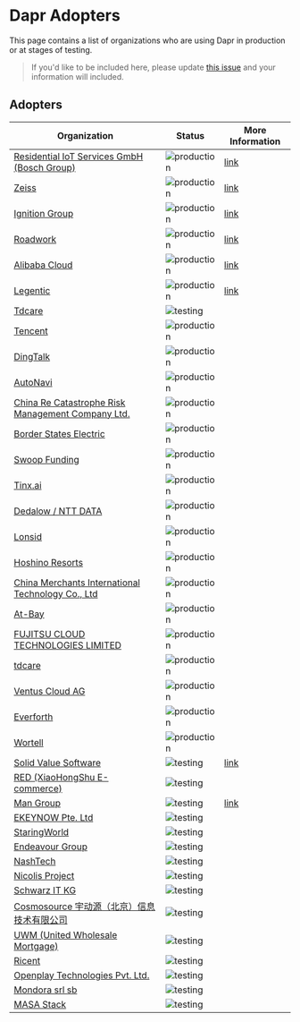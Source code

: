 # Dapr Adopters

This page contains a list of organizations who are using Dapr in production or at stages of testing.

>If you'd like to be included here, please update [this issue](https://github.com/dapr/dapr/issues/3169) and your information will included. 

## Adopters

| Organization | Status | More Information
| ------------ | ---------| ---------------|
| [Residential IoT Services GmbH (Bosch Group)](https://www.home-connect-plus.com/global/en/) |  ![production](https://img.shields.io/badge/-production-blue?style=flat) | [link](https://customers.microsoft.com/en-us/story/1435725395247777374-bosch-builds-smart-homes-using-dapr-azure)|
| [Zeiss](https://www.zeiss.com/) |  ![production](https://img.shields.io/badge/-production-blue?style=flat) | [link](https://customers.microsoft.com/en-us/story/1336089737047375040-zeiss-accelerates-cloud-first-development-on-azure-and-streamlines-order-processing)|
| [Ignition Group](https://www.ignitiongroup.co.za/) | ![production](https://img.shields.io/badge/-production-blue?style=flat) | [link](https://customers.microsoft.com/en-us/story/1335733425802443016-ignition-group-speeds-development-and-payment-processing-using-dapr-and-azure)|
| [Roadwork](https://roadwork.io/) | ![production](https://img.shields.io/badge/-production-blue?style=flat) |[link](https://blog.dapr.io/posts/2021/02/09/running-dapr-in-production-at-roadwork/)|
| [Alibaba Cloud](https://us.alibabacloud.com/en) | ![production](https://img.shields.io/badge/-production-blue?style=flat)  | [link](https://blog.dapr.io/posts/2021/03/19/how-alibaba-is-using-dapr/)|
| [Legentic](https://legentic.com/) | ![production](https://img.shields.io/badge/-production-blue?style=flat)  | [link](https://www.youtube.com/watch?v=Mn0vjMMktGA&list=PLcip_LgkYwzsScB3DsMu1BLdcxys-OaFi&index=7&ab_channel=Dapr)|
| [Tdcare](http://www.tdcare.cn/) | ![testing](https://img.shields.io/badge/-production-blue?style=flat) |
| [Tencent](https://www.tencent.com) | ![production](https://img.shields.io/badge/-production-blue?style=flat) |
| [DingTalk](https://www.dingtalk.com) | ![production](https://img.shields.io/badge/-production-blue?style=flat) |
| [AutoNavi](https://mobile.amap.com/) | ![production](https://img.shields.io/badge/-production-blue?style=flat) |
| [China Re Catastrophe Risk Management Company Ltd.](https://www.chinarecrm.com.cn/zhzjz/622292/index.html/) | ![production](https://img.shields.io/badge/-production-blue?style=flat) |
| [Border States Electric](https://borderstates.com/) | ![production](https://img.shields.io/badge/-production-blue?style=flat) |
| [Swoop Funding](https://www.swoopfunding.com/) | ![production](https://img.shields.io/badge/-production-blue?style=flat) |
| [Tinx.ai](https://tinx.ai/) | ![production](https://img.shields.io/badge/-production-blue?style=flat) |
| [Dedalow / NTT DATA](https://dedalow.com/) | ![production](https://img.shields.io/badge/-production-blue?style=flat) |
| [Lonsid](https://www.lonsid.cn/) | ![production](https://img.shields.io/badge/-production-blue?style=flat) |
| [Hoshino Resorts](https://www.hoshinoresorts.com/) | ![production](https://img.shields.io/badge/-production-blue?style=flat) |
| [China Merchants International Technology Co., Ltd](https://www.cmit1872.com/) | ![production](https://img.shields.io/badge/-production-blue?style=flat) |
| [At-Bay](https://www.at-bay.com/) | ![production](https://img.shields.io/badge/-production-blue?style=flat) |
| [FUJITSU CLOUD TECHNOLOGIES LIMITED](https://fjct.fujitsu.com/) | ![production](https://img.shields.io/badge/-production-blue?style=flat) |
| [tdcare](http://www.tdcare.cn/) | ![production](https://img.shields.io/badge/-production-blue?style=flat) |
| [Ventus Cloud AG](https://ventuscloud.eu) | ![production](https://img.shields.io/badge/-production-blue?style=flat) |
| [Everforth](https://everforth.co.jp/) | ![production](https://img.shields.io/badge/-production-blue?style=flat) |
| [Wortell](https://www.wortell.nl) | ![production](https://img.shields.io/badge/-production-blue?style=flat) |
| [Solid Value Software](https://dotnetsilverlightprism.wordpress.com/2021/05/03/discover-dapr-the-dapr-mesh-and-a-net-code-sample/) | ![testing](https://img.shields.io/badge/development%20&%20testing-green?style=flat) | [link](https://dotnetsilverlightprism.wordpress.com/2021/05/03/discover-dapr-the-dapr-mesh-and-a-net-code-sample/) |
| [RED (XiaoHongShu E-commerce)](https://www.xiaohongshu.com/protocols/about?language=en-US) | ![testing](https://img.shields.io/badge/-development%20&%20testing-green?style=flat) |
| [Man Group](https://www.man.com/) | ![testing](https://img.shields.io/badge/-development%20&%20testing-green?style=flat) | [link](https://www.youtube.com/watch?v=hEKlsyRFtzI&list=PLcip_LgkYwzsScB3DsMu1BLdcxys-OaFi&index=4&t=12s&ab_channel=Dapr)|
| [EKEYNOW Pte. Ltd](https://www.ekeynow.com/) | ![testing](https://img.shields.io/badge/-development%20&%20testing-green?style=flat) |
| [StaringWorld](http://www.staringworld.com/) | ![testing](https://img.shields.io/badge/-development%20&%20testing-green?style=flat) |
| [Endeavour Group](https://endeavourgroup.com.au/) | ![testing](https://img.shields.io/badge/-development%20&%20testing-green?style=flat) |
| [NashTech](https://nashtechglobal.com/) | ![testing](https://img.shields.io/badge/-development%20&%20testing-green?style=flat) |
| [Nicolis Project](https://www.nicolisproject.com/) | ![testing](https://img.shields.io/badge/-development%20&%20testing-green?style=flat) |
| [Schwarz IT KG](https://it.schwarz) | ![testing](https://img.shields.io/badge/-development%20&%20testing-green?style=flat) |
| [Cosmosource 宇动源（北京）信息技术有限公司](http://cosmosource.com/) | ![testing](https://img.shields.io/badge/-development%20&%20testing-green?style=flat) |
| [UWM (United Wholesale Mortgage)](https://www.uwm.com/) | ![testing](https://img.shields.io/badge/-development%20&%20testing-green?style=flat) |
| [Ricent](http://www.ricent.com/) | ![testing](https://img.shields.io/badge/-development%20&%20testing-green?style=flat) |
| [Openplay Technologies Pvt. Ltd.](https://www.openplaytech.com/) | ![testing](https://img.shields.io/badge/-development%20&%20testing-green?style=flat) |
| [Mondora srl sb](https://mondora.com/) | ![testing](https://img.shields.io/badge/-development%20&%20testing-green?style=flat) |
| [MASA Stack](https://github.com/masastack) | ![testing](https://img.shields.io/badge/-development%20&%20testing-green?style=flat) |
